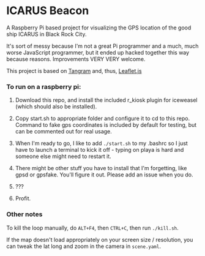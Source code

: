 # ICARUS Beacon

A Raspberry Pi based project for visualizing the GPS location of the good ship ICARUS in Black Rock City.

It's sort of messy because I'm not a great Pi programmer and a much, much worse JavaScript programmer, but it ended up hacked together this way because reasons. Improvements VERY VERY welcome.

This project is based on [Tangram](http://github.com/tangrams/tangram) and, thus, [Leaflet.js](http://leafletjs.com)

### To run on a raspberry pi:

1. Download this repo, and install the included r_kiosk plugin for iceweasel (which should also be installed).

2. Copy start.sh to appropriate folder and configure it to cd to this repo. Command to fake gps coordinates is included by default for testing, but can be commented out for real usage.

3. When I'm ready to go, I like to add `./start.sh` to my .bashrc so I just have to launch a terminal to kick it off - typing on playa is hard and someone else might need to restart it.

4. There might be other stuff you have to install that I'm forgetting, like gpsd or gpsfake. You'll figure it out. Please add an issue when you do.

5. ???

6. Profit.

### Other notes

To kill the loop manually, do `ALT+F4`, then `CTRL+C`, then run `./kill.sh`.

If the map doesn't load appropriately on your screen size / resolution, you can tweak the lat long and zoom in the camera in `scene.yaml`.
